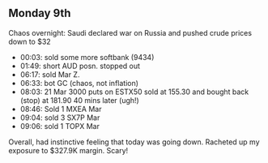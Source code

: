 ## Monday 9th

Chaos overnight: Saudi declared war on Russia and pushed crude prices down to $32

- 00:03: sold some more softbank (9434)
- 01:49: short AUD posn. stopped out 
- 06:17: sold Mar Z. 
- 06:33: bot GC (chaos, not inflation)
- 08:03: 21 Mar 3000 puts on ESTX50 sold at 155.30 and bought back (stop) at 181.90 40 mins later (ugh!)
- 08:46: Sold 1 MXEA Mar
- 09:04: sold 3 SX7P Mar
- 09:06: sold 1 TOPX Mar

Overall, had instinctive feeling that today was going down. Racheted up my exposure to $327.9K margin. Scary!

